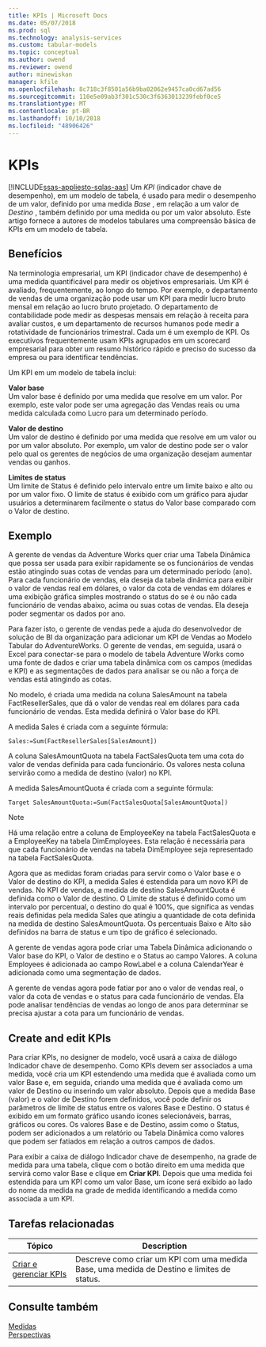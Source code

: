 ```yaml
---
title: KPIs | Microsoft Docs
ms.date: 05/07/2018
ms.prod: sql
ms.technology: analysis-services
ms.custom: tabular-models
ms.topic: conceptual
ms.author: owend
ms.reviewer: owend
author: minewiskan
manager: kfile
ms.openlocfilehash: 8c718c3f8501a56b9ba02062e9457ca0cd67ad56
ms.sourcegitcommit: 110e5e09ab3f301c530c3f6363013239febf0ce5
ms.translationtype: MT
ms.contentlocale: pt-BR
ms.lasthandoff: 10/10/2018
ms.locfileid: "48906426"
---
```

# <a name="kpis"></a>KPIs
[!INCLUDE[ssas-appliesto-sqlas-aas](../../includes/ssas-appliesto-sqlas-aas.md)]
  Um *KPI* (indicador chave de desempenho), em um modelo de tabela, é usado para medir o desempenho de um valor, definido por uma medida *Base* , em relação a um valor de *Destino* , também definido por uma medida ou por um valor absoluto. Este artigo fornece a autores de modelos tabulares uma compreensão básica de KPIs em um modelo de tabela.  
  
##  <a name="bkmk_benefits"></a> Benefícios  
 Na terminologia empresarial, um KPI (indicador chave de desempenho) é uma medida quantificável para medir os objetivos empresariais. Um KPI é avaliado, frequentemente, ao longo do tempo. Por exemplo, o departamento de vendas de uma organização pode usar um KPI para medir lucro bruto mensal em relação ao lucro bruto projetado. O departamento de contabilidade pode medir as despesas mensais em relação à receita para avaliar custos, e um departamento de recursos humanos pode medir a rotatividade de funcionários trimestral. Cada um é um exemplo de KPI. Os executivos frequentemente usam KPIs agrupados em um scorecard empresarial para obter um resumo histórico rápido e preciso do sucesso da empresa ou para identificar tendências.  
  
 Um KPI em um modelo de tabela inclui:  
  
 **Valor base**  
 Um valor base é definido por uma medida que resolve em um valor. Por exemplo, este valor pode ser uma agregação das Vendas reais ou uma medida calculada como Lucro para um determinado período.  
  
 **Valor de destino**  
 Um valor de destino é definido por uma medida que resolve em um valor ou por um valor absoluto. Por exemplo, um valor de destino pode ser o valor pelo qual os gerentes de negócios de uma organização desejam aumentar vendas ou ganhos.  
  
 **Limites de status**  
 Um limite de Status é definido pelo intervalo entre um limite baixo e alto ou por um valor fixo. O limite de status é exibido com um gráfico para ajudar usuários a determinarem facilmente o status do Valor base comparado com o Valor de destino.  
  
##  <a name="bkmk_example"></a> Exemplo  
 A gerente de vendas da Adventure Works quer criar uma Tabela Dinâmica que possa ser usada para exibir rapidamente se os funcionários de vendas estão atingindo suas cotas de vendas para um determinado período (ano). Para cada funcionário de vendas, ela deseja da tabela dinâmica para exibir o valor de vendas real em dólares, o valor da cota de vendas em dólares e uma exibição gráfica simples mostrando o status do se é ou não cada funcionário de vendas abaixo, acima ou suas cotas de vendas. Ela deseja poder segmentar os dados por ano.  
  
 Para fazer isto, o gerente de vendas pede a ajuda do desenvolvedor de solução de BI da organização para adicionar um KPI de Vendas ao Modelo Tabular do AdventureWorks. O gerente de vendas, em seguida, usará o Excel para conectar-se para o modelo de tabela Adventure Works como uma fonte de dados e criar uma tabela dinâmica com os campos (medidas e KPI) e as segmentações de dados para analisar se ou não a força de vendas está atingindo as cotas.  
  
 No modelo, é criada uma medida na coluna SalesAmount na tabela FactResellerSales, que dá o valor de vendas real em dólares para cada funcionário de vendas. Esta medida definirá o Valor base do KPI.  
  
 A medida Sales é criada com a seguinte fórmula:  
  
```  
Sales:=Sum(FactResellerSales[SalesAmount])  
```  
  
 A coluna SalesAmountQuota na tabela FactSalesQuota tem uma cota do valor de vendas definida para cada funcionário. Os valores nesta coluna servirão como a medida de destino (valor) no KPI.  
  
 A medida SalesAmountQuota é criada com a seguinte fórmula:  
  
```  
Target SalesAmountQuota:=Sum(FactSalesQuota[SalesAmountQuota])  
```  
  
> [!NOTE]  
>  Há uma relação entre a coluna de EmployeeKey na tabela FactSalesQuota e a EmployeeKey na tabela DimEmployees. Esta relação é necessária para que cada funcionário de vendas na tabela DimEmployee seja representado na tabela FactSalesQuota.  
  
 Agora que as medidas foram criadas para servir como o Valor base e o Valor de destino do KPI, a medida Sales é estendida para um novo KPI de vendas. No KPI de vendas, a medida de destino SalesAmountQuota é definida como o Valor de destino. O Limite de status é definido como um intervalo por percentual, o destino do qual é 100%, que significa as vendas reais definidas pela medida Sales que atingiu a quantidade de cota definida na medida de destino SalesAmountQuota. Os percentuais Baixo e Alto são definidos na barra de status e um tipo de gráfico é selecionado.  
  
 A gerente de vendas agora pode criar uma Tabela Dinâmica adicionando o Valor base do KPI, o Valor de destino e o Status ao campo Valores. A coluna Employees é adicionada ao campo RowLabel e a coluna CalendarYear é adicionada como uma segmentação de dados.  
  
 A gerente de vendas agora pode fatiar por ano o valor de vendas real, o valor da cota de vendas e o status para cada funcionário de vendas. Ela pode analisar tendências de vendas ao longo de anos para determinar se precisa ajustar a cota para um funcionário de vendas.  
  
##  <a name="bkmk_create"></a> Create and edit KPIs  
 Para criar KPIs, no designer de modelo, você usará a caixa de diálogo Indicador chave de desempenho. Como KPIs devem ser associados a uma medida, você cria um KPI estendendo uma medida que é avaliada como um valor Base e, em seguida, criando uma medida que é avaliada como um valor de Destino ou inserindo um valor absoluto. Depois que a medida Base (valor) e o valor de Destino forem definidos, você pode definir os parâmetros de limite de status entre os valores Base e Destino. O status é exibido em um formato gráfico usando ícones selecionáveis, barras, gráficos ou cores. Os valores Base e de Destino, assim como o Status, podem ser adicionados a um relatório ou Tabela Dinâmica como valores que podem ser fatiados em relação a outros campos de dados.  
  
 Para exibir a caixa de diálogo Indicador chave de desempenho, na grade de medida para uma tabela, clique com o botão direito em uma medida que servirá como valor Base e clique em **Criar KPI**. Depois que uma medida foi estendida para um KPI como um valor Base, um ícone será exibido ao lado do nome da medida na grade de medida identificando a medida como associada a um KPI.  
  
##  <a name="bkmk_related_tasks"></a> Tarefas relacionadas  
  
|Tópico|Description|  
|-----------|-----------------|  
|[Criar e gerenciar KPIs](../../analysis-services/tabular-models/create-and-manage-kpis-ssas-tabular.md)|Descreve como criar um KPI com uma medida Base, uma medida de Destino e limites de status.|  
  
## <a name="see-also"></a>Consulte também  
 [Medidas](../../analysis-services/tabular-models/measures-ssas-tabular.md)   
 [Perspectivas](../../analysis-services/tabular-models/perspectives-ssas-tabular.md)  
  
  
